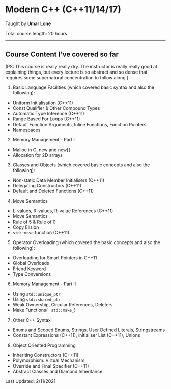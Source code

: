 # Modern C++ (C++11/14/17)
Taught by <b>Umar Lone</b>

Total course length: 20 hours 
<hr>

## Course Content I've covered so far
(PS: This course is really really dry. The instructor is really really good at explaining things, but every lecture is so abstract and so dense that requires some supernatural concentration to follow along.)


1. Basic Language Facilities (which covered basic syntax and also the following):
  - Uniform Initialisation (C++11)
  - Const Qualifier & Other Compound Types
  - Automatic Type Inference (C++11)
  - Range Based For Loops (C++11)
  - Default Function Arguments, Inline Functions, Function Pointers
  - Namespaces


2. Memory Management - Part I
  - Malloc in C, new and new[]
  - Allocation for 2D arrays


3. Classes and Objects (which covered basic concepts and also the following):
  - Non-static Data Member Initialisers (C++11)
  - Delegating Constructors (C++11)
  - Default and Deleted Functions (C++11)


4. Move Semantics
  - L-values, R-values, R-value References (C++11)
  - Move Semantics
  - Rule of 5 & Rule of 0
  - Copy Elision
  - <code>std::move</code> function (C++11)


5. Operator Overloading (which covered the basic concepts and also the following):
  - Overloading for Smart Pointers in C++11
  - Global Overloads
  - Friend Keyword
  - Type Conversions


6. Memory Management - Part II
  - Using <code>std::unique_ptr</code>
  - Using <code>std::shared_ptr</code>
  - Weak Ownership, Circular References, Deleters
  - Make Functions( <code> std::make_</code>)


7. Other C++ Syntax
  - Enums and Scoped Enums, Strings, User Defined Literals, Stringstreams
  - Constant Expressions (C++11), initialiser List (C++11), Unions


8. Object Oriented Programming
  - Inheriting Constructors (C++11)
  - Polymorphism: Virtual Mechanism 
  - Override and Final Specifier (C++11)
  - Abstract Classes and Diamond Inheritance

Last Updated: 2/11/2021
